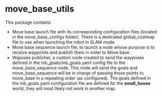 # move_base_utils

This package contains:

- Move base launch file with its corresponding configuration files (located in the move_base_configs folder). There is a dedicated global_costmap file to use when launching the robot in SLAM mode.
- Move base sequence launch file, to launch a node whose purpose is to receive waypoints and publish them in order to Move base.
- Waposes publisher, a custom node created to send the wayposes defined in the mb_goals/mb_goals.yaml config file to the move_base_sequence node. This node will send the goals and move_base_sequence will be in charge of passing those points to move_base in a repeating order (as configured). The goals defined in the mb_goals.yaml configuration file are defined for the **small_house** world, they will most likely not work in another map.
